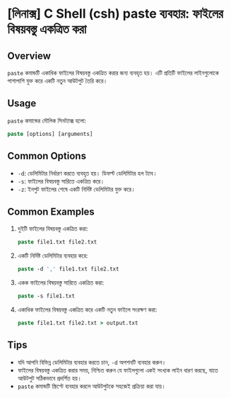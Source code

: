 # [লিনাক্স] C Shell (csh) paste ব্যবহার: ফাইলের বিষয়বস্তু একত্রিত করা

## Overview
`paste` কমান্ডটি একাধিক ফাইলের বিষয়বস্তু একত্রিত করার জন্য ব্যবহৃত হয়। এটি প্রতিটি ফাইলের লাইনগুলোকে পাশাপাশি যুক্ত করে একটি নতুন আউটপুট তৈরি করে।

## Usage
`paste` কমান্ডের মৌলিক সিনট্যাক্স হলো:

```csh
paste [options] [arguments]
```

## Common Options
- `-d`: ডেলিমিটার নির্ধারণ করতে ব্যবহৃত হয়। ডিফল্ট ডেলিমিটার হল ট্যাব।
- `-s`: ফাইলের বিষয়বস্তু সারিতে একত্রিত করে।
- `-z`: ইনপুট ফাইলের শেষে একটি নির্দিষ্ট ডেলিমিটার যুক্ত করে।

## Common Examples
1. দুইটি ফাইলের বিষয়বস্তু একত্রিত করা:
   ```csh
   paste file1.txt file2.txt
   ```

2. একটি নির্দিষ্ট ডেলিমিটার ব্যবহার করে:
   ```csh
   paste -d ',' file1.txt file2.txt
   ```

3. একক ফাইলের বিষয়বস্তু সারিতে একত্রিত করা:
   ```csh
   paste -s file1.txt
   ```

4. একাধিক ফাইলের বিষয়বস্তু একত্রিত করে একটি নতুন ফাইলে সংরক্ষণ করা:
   ```csh
   paste file1.txt file2.txt > output.txt
   ```

## Tips
- যদি আপনি বিভিন্ন ডেলিমিটার ব্যবহার করতে চান, `-d` অপশনটি ব্যবহার করুন।
- ফাইলের বিষয়বস্তু একত্রিত করার সময়, নিশ্চিত করুন যে ফাইলগুলো একই সংখ্যক লাইন ধারণ করছে, যাতে আউটপুট সঠিকভাবে প্রদর্শিত হয়।
- `paste` কমান্ডটি স্ক্রিপ্টে ব্যবহার করলে আউটপুটকে সহজেই প্রক্রিয়া করা যায়।